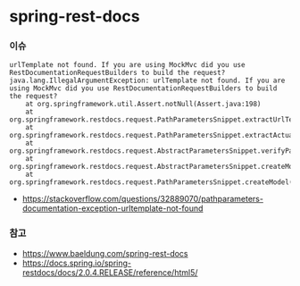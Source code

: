 # spring-rest-docs

### 이슈
```
urlTemplate not found. If you are using MockMvc did you use RestDocumentationRequestBuilders to build the request?
java.lang.IllegalArgumentException: urlTemplate not found. If you are using MockMvc did you use RestDocumentationRequestBuilders to build the request?
	at org.springframework.util.Assert.notNull(Assert.java:198)
	at org.springframework.restdocs.request.PathParametersSnippet.extractUrlTemplate(PathParametersSnippet.java:126)
	at org.springframework.restdocs.request.PathParametersSnippet.extractActualParameters(PathParametersSnippet.java:113)
	at org.springframework.restdocs.request.AbstractParametersSnippet.verifyParameterDescriptors(AbstractParametersSnippet.java:89)
	at org.springframework.restdocs.request.AbstractParametersSnippet.createModel(AbstractParametersSnippet.java:74)
	at org.springframework.restdocs.request.PathParametersSnippet.createModel(PathParametersSnippet.java:98)
```
* https://stackoverflow.com/questions/32889070/pathparameters-documentation-exception-urltemplate-not-found

### 참고
* https://www.baeldung.com/spring-rest-docs
* https://docs.spring.io/spring-restdocs/docs/2.0.4.RELEASE/reference/html5/